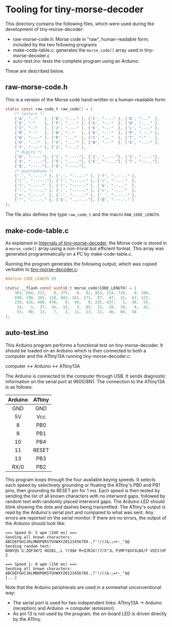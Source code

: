 # Tooling for tiny-morse-decoder

This directory contains the following files, which were used during the
development of tiny-morse-decoder:

* raw-morse-code.h: Morse code in "raw", human-readable form; included
  by the two following programs
* make-code-table.c: generates the `morse_code[]` array used in
  tiny-morse-decoder.c
* auto-test.ino: tests the complete program using an Arduino.

These are described below.

## raw-morse-code.h

This is a version of the Morse code hand-written in a human-readable
form:

```c
static const raw_code_t raw_code[] = {
    /* letters */
    {'A', ".-"   }, {'B', "-..." }, {'C', "-.-." }, {'D', "-.."  },
    {'E', "."    }, {'F', "..-." }, {'G', "--."  }, {'H', "...." },
    {'I', ".."   }, {'J', ".---" }, {'K', "-.-"  }, {'L', ".-.." },
    {'M', "--"   }, {'N', "-."   }, {'O', "---"  }, {'P', ".--." },
    {'Q', "--.-" }, {'R', ".-."  }, {'S', "..."  }, {'T', "-"    },
    {'U', "..-"  }, {'V', "...-" }, {'W', ".--"  }, {'X', "-..-" },
    {'Y', "-.--" }, {'Z', "--.." },
    /* digits */
    {'0', "-----"}, {'1', ".----"}, {'2', "..---"}, {'3', "...--"},
    {'4', "....-"}, {'5', "....."}, {'6', "-...."}, {'7', "--..."},
    {'8', "---.."}, {'9', "----."},
    /* punctuation */
    {'.', ".-.-.-" }, {',', "--..--" }, {'?', "..--.." },
    {'\'', ".----."}, {'!', "-.-.--" }, {'/', "-..-."  },
    {'(', "-.--."  }, {')', "-.--.-" }, {'&', ".-..."  },
    {':', "---..." }, {';', "-.-.-." }, {'=', "-...-"  },
    {'+', ".-.-."  }, {'-', "-....-" }, {'_', "..--.-" },
    {'"', ".-..-." }, {'$', "...-..-"}, {'@', ".--.-." }
};
```

The file also defines the type `raw_code_t` and the macro
`RAW_CODE_LENGTH`.

## make-code-table.c

As explained in [Internals of tiny-morse-decoder](../internals.md), the
Morse code is stored in a `morse_code[]` array using a non-trivial but
efficient format. This array was generated programmatically on a PC by
make-code-table.c.

Running the program generates the following output, which was copied
verbatim to [tiny-morse-decoder.c](../tiny-morse-decoder.c):

```c
#define CODE_LENGTH 59

static __flash const uint16_t morse_code[CODE_LENGTH] = {
    363, 694, 221,   0, 375,   0,  61, 853, 214, 726,   0, 109,
    698, 190, 365, 110, 682, 341, 171,  87,  47,  31,  62, 122,
    234, 426, 490, 438,   0,  94,   0, 235, 437,   5,  30,  54,
     14,   1,  27,  26,  15,   3,  85,  22,  29,  10,   6,  42,
     53,  90,  13,   7,   2,  11,  23,  21,  46,  86,  58
};
```

## auto-test.ino

This Arduino program performs a functional test on tiny-morse-decoder.
It should be loaded on an Arduino which is then connected to both a
computer and the ATtiny13A running tiny-morse-decoder.c:

computer ↔ Arduino ↔ ATtiny13A

The Arduino is connected to the computer through USB. It sends
diagnostic information on the serial port at 9600/8N1. The connection to
the ATtiny13A is as follows:

| Arduino | ATtiny |
|:-------:|:------:|
|   GND   | GND    |
|    5V   | Vcc    |
|     8   | PB0    |
|     9   | PB1    |
|    10   | PB4    |
|    11   | RESET  |
|    13   | PB3    |
|  RX/0   | PB2    |

This program loops through the four available keying speeds. It selects
each speed by selectively grounding or floating the ATtiny's PB0 and PB1
pins, then grounding its RESET pin for 1&nbsp;ms. Each speed is then
tested by sending the list of all known characters with no interword
gaps, followed by random text with randomly placed interword gaps. The
Arduino LED should blink showing the dots and dashes being transmitted.
The ATtiny's output is read by the Arduino's serial port and compared to
what was sent. Any errors are reported on the serial monitor. If there
are no errors, the output of the Arduino should look like:

```text
=== Speed 0: 5 wpm (240 ms) ===
Sending all known characters:
ABCDEFGHIJKLMNOPQRSTUVWXYZ0123456789.,?'!/()&:;=+-_"$@
Sending random text:
NXWY@S G:ZQPJW7I HOIB1,,L ?(9$K M+QJRJG!)7/X"JL P1MFY$UV3LB4/F VQIS(HF 2

=== Speed 1: 8 wpm (150 ms) ===
Sending all known characters:
ABCDEFGHIJKLMNOPQRSTUVWXYZ0123456789.,?'!/()&:;=+-_"$@
[...]
```

Note that the Arduino peripherals are used in a somewhat unconventional
way:

* The serial port is used for two independent links: ATtiny13A → Arduino
  (reception) and Arduino → computer (emission).
* As pin 13 is not used by the program, the on-board LED is driven
  directly by the ATtiny.

